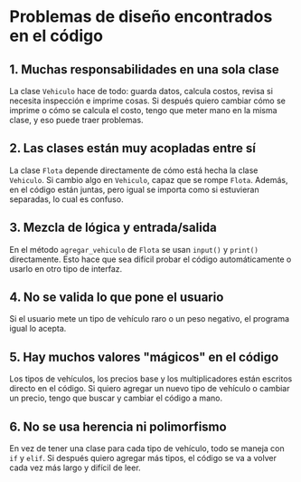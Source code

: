 # Problemas de diseño encontrados en el código

## 1. Muchas responsabilidades en una sola clase
La clase `Vehiculo` hace de todo: guarda datos, calcula costos, revisa si necesita inspección e  imprime cosas. Si después quiero cambiar cómo se imprime o cómo se calcula el costo, tengo que meter mano en la misma clase, y eso puede traer problemas.

## 2. Las clases están muy acopladas entre sí
La clase `Flota` depende directamente de cómo está hecha la clase `Vehiculo`. Si cambio algo en `Vehiculo`, capaz que se rompe `Flota`. Además, en el código están juntas, pero igual se importa como si estuvieran separadas, lo cual es confuso.

## 3. Mezcla de lógica y entrada/salida
En el método `agregar_vehiculo` de `Flota` se usan `input()` y `print()` directamente. Esto hace que sea difícil probar el código automáticamente o usarlo en otro tipo de interfaz.

## 4. No se valida lo que pone el usuario
Si el usuario mete un tipo de vehículo raro o un peso negativo, el programa igual lo acepta.

## 5. Hay muchos valores "mágicos" en el código
Los tipos de vehículos, los precios base y los multiplicadores están escritos directo en el código. Si quiero agregar un nuevo tipo de vehículo o cambiar un precio, tengo que buscar y cambiar el código a mano.

## 6. No se usa herencia ni polimorfismo
En vez de tener una clase para cada tipo de vehículo, todo se maneja con `if` y `elif`. Si después quiero agregar más tipos, el código se va a volver cada vez más largo y difícil de leer.
 
